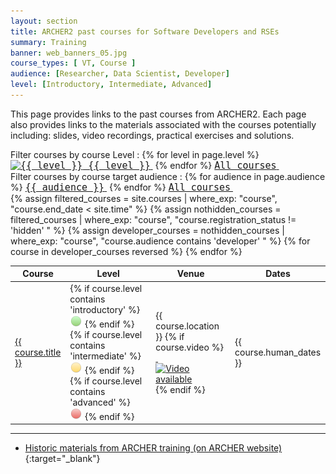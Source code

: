 ```yaml
---
layout: section
title: ARCHER2 past courses for Software Developers and RSEs
summary: Training 
banner: web_banners_05.jpg
course_types: [ VT, Course ]
audience: [Researcher, Data Scientist, Developer]
level: [Introductory, Intermediate, Advanced]
---
```


This page provides links to the past courses from ARCHER2. Each page also provides links to the 
materials associated with the courses potentially including: slides, video recordings, practical
exercises and solutions.

<div>
Filter courses by course Level :
{% for level in page.level %}
<a href="/training/materials/{{ level | slugify }}" ><code  style="font-size:15px;"><nobr>
<img src="{{ level | slugify }}.png" alt="{{ level }}"/> 
{{ level }}</nobr></code>&nbsp;</a>
{% endfor %} 
<a href="/training/materials/" ><code  style="font-size:15px;"><nobr>All courses</nobr></code>&nbsp;</a>   
</div>


<div>
Filter courses by course target audience :
{% for audience in page.audience %}
<a href="/training/materials/{{ audience | slugify }}" ><code  style="font-size:15px;"><nobr>{{ audience }}</nobr></code>&nbsp;</a>
{% endfor %} 
<a href="/training/materials/" ><code  style="font-size:15px;"><nobr>All courses</nobr></code>&nbsp;</a>   
</div>


<div class="table-responsive">
  <table class="table table-striped">
    <thead>
      <tr>
        <th>Course</th>
        <th>Level</th>
        <th>Venue</th>
        <th>Dates</th>
      </tr>
    </thead>
    <tbody>
      {% assign filtered_courses = site.courses | where_exp: "course", "course.end_date < site.time" %}
	  {% assign nothidden_courses = filtered_courses | where_exp: "course", "course.registration_status != 'hidden' " %}
	  {% assign developer_courses = nothidden_courses  | where_exp: "course", "course.audience contains 'developer' " %}
      {% for course in developer_courses reversed %}
      <tr>
      <td>
        <a href="{{ course.url }}">{{ course.title }}</a>
      </td>
      <td>
		{% if course.level contains 'introductory' %}
			&nbsp;<img src="introductory.png" alt="Introductory"/> 
		{% endif %}
		{% if course.level contains 'intermediate' %}
			&nbsp;<img src="intermediate.png" alt="Intermediate"/> 
		{% endif %}
		{% if course.level contains 'advanced' %}
			&nbsp;<img src="advanced.png" alt="Advanced"/> 
		{% endif %}
      </td>
      <td>
        {{ course.location }}
		{% if course.video %}
			<a href="{{ course.url }}#videos">
			&nbsp;<img src="{{ base.url }}/img/video.png" alt="Video available"/>
			</a>
		{% endif %}
      </td>
      <td>
        {{ course.human_dates }}
      </td>
     </tr>
      {% endfor %}
    </tbody>
  </table>
</div>

---

* [Historic materials from ARCHER training (on ARCHER website)](http://www.archer.ac.uk/training/past_courses.php){:target="_blank"}
